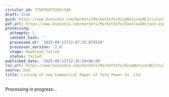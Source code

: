 ```yaml
---
circular_id: 7fb076d733d1c546
draft: true
guid: https://www.bseindia.com/markets/MarketInfo/DispNoticesNCirculars.aspx?Noticeid={0D0353F9-A4D9-45EE-8CDB-1411467A5880}&noticeno=20250911-58&dt=09/11/2025&icount=58&totcount=72&flag=0
pdf_url: https://www.bseindia.com/markets/MarketInfo/DownloadAttach.aspx?id=20250911-58&attachedId=
processing:
  attempts: 1
  content_hash: ''
  processed_at: '2025-09-11T12:47:15.878510'
  processor_version: '2.0'
  stage: download_failed
  status: failed
published_date: '2025-09-11T12:35:19+00:00'
rss_url: https://www.bseindia.com/markets/MarketInfo/DispNoticesNCirculars.aspx?Noticeid={0D0353F9-A4D9-45EE-8CDB-1411467A5880}&noticeno=20250911-58&dt=09/11/2025&icount=58&totcount=72&flag=0
source: bse
title: Listing of new Commercial Paper of Tata Power Co. Ltd
---
```


Processing in progress...